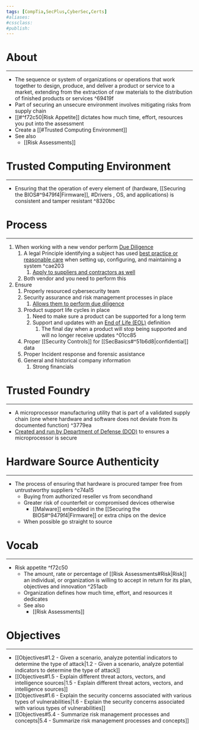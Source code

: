 ```yaml
---
tags: [CompTia,SecPlus,CyberSec,Certs]
#aliases:
#cssclass:
#publish:
---
```


# About
---
- The sequence or system of organizations or operations that work together to design, produce, and deliver a product or service to a market, extending from the extraction of raw materials to the distribution of finished products or services ^69419f
- Part of securing an unsecure environment involves mitigating risks from supply chain
- [[#^f72c50|Risk Appetite]] dictates how much time, effort, resources you put into the assessment
- Create a [[#Trusted Computing Environment]]
- See also
	- [[Risk Assessments]]

# Trusted Computing Environment
---
- Ensuring that the operation of every element of (hardware, [[Securing the BIOS#^9479f4|Firmware]], #Drivers , OS, and applications) is consistent and tamper resistant ^8320bc

# Process
---
1. When working with a new vendor perform <u>Due Diligence</u>
	1. A legal Principle identifying a subject has used <u>best practice or reasonable care</u> when setting up, configuring, and maintaining a system ^cae203
		1. <u>Apply to suppliers and contractors as well</u>
	2. Both vendor and you need to perform this
2. Ensure
	1. Properly resourced cybersecurity team
	2. Security assurance and risk management processes in place
		1. <u>Allows them to perform due diligence</u>
	3. Product support life cycles in place
		1. Need to make sure a product can be supported for a long term
		2. Support and updates with an <u>End of Life (EOL)</u> definition
			1. The final day when a product will stop being supported and will no longer receive updates ^01cc85
	4. Proper [[Security Controls]] for [[SecBasics#^51b6d8|confidential]] data
	5. Proper Incident response and forensic assistance
	6. General and historical company information
		1. Strong financials

# Trusted Foundry
---
- A microprocessor manufacturing utility that is part of a validated supply chain (one where hardware and software does not deviate from its documented function) ^3779ea
- <u>Created and run by Department of Defense (DOD)</u> to ensures a microprocessor is secure

# Hardware Source Authenticity
---
- The process of ensuring that hardware is procured tamper free from untrustworthy suppliers ^c74a15
	- Buying from authorized reseller vs from secondhand
	- Greater risk of counterfeit or compromised devices otherwise
		- [[Malware]] embedded in the [[Securing the BIOS#^9479f4|Firmware]] or extra chips on the device
	- When possible go straight to source

# Vocab
---
- Risk appetite ^f72c50
	- The amount, rate or percentage of [[Risk Assessments#Risk|Risk]] an individual, or organization is willing to accept in return for its plan, objectives and innovation ^251acb
	- Organization defines how much time, effort, and resources it dedicates
	- See also
		- [[Risk Assessments]]

# Objectives
---
- [[Objectives#1.2 - Given a scenario, analyze potential indicators to determine the type of attack|1.2 - Given a scenario, analyze potential indicators to determine the type of attack]]
- [[Objectives#1.5 - Explain different threat actors, vectors, and intelligence sources|1.5 - Explain different threat actors, vectors, and intelligence sources]]
- [[Objectives#1.6 - Explain the security concerns associated with various types of vulnerabilities|1.6 - Explain the security concerns associated with various types of vulnerabilities]]
- [[Objectives#5.4 - Summarize risk management processes and concepts|5.4 - Summarize risk management processes and concepts]]
